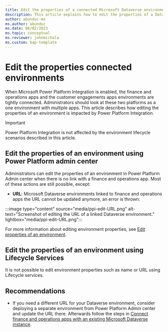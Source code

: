 ```yaml
---
title: Edit the properties of a connected Microsoft Dataverse environment
description: This article explains how to edit the properties of a Dataverse environment when finance and operations apps are integrated with Power Platform
author: abunduc-ms
ms.author: abunduc
ms.date: 06/02/2023
ms.topic: conceptual
ms.reviewer: johnmichala
ms.custom: bap-template
---
```


# Edit the properties connected environments

When Microsoft Power Platform Integration is enabled, the finance and operations apps and the customer engagements apps environments are tightly connected. Administrators should look at these two platforms as a one environment with multiple apps. This article describes how editing the properties of an environment is impacted by Power Platform Integration.

> [!IMPORTANT]
> Power Platform Integration is not affected by the environment lifecycle scenarios described in this article.

## Edit the properties of an environment using Power Platform admin center

Administrators can edit the properties of an environment in Power Platform Admin center when there is no link with a finance and operations app. Most of these actions are still possible, except:

- **URL**: Microsoft Dataverse environments linked to finance and operations apps  the URL cannot be updated anymore, an error is thrown:

:::image type="content" source="media/ppi-edit-URL.png" alt-text="Screenshot of editing the URL of a linked Dataverse environment." lightbox="media/ppi-edit-URL.png":::

For more information about editing environment properties, see [Edit properties of an environment](/power-platform/admin/edit-properties-environment). 

## Edit the properties of an environment using Lifecycle Services

It is not possible to edit environment properties such as name or URL using Lifecycle services.

## Recommendations

- If you need a different URL for your Dataverse environment, consider deploying a separate environment from Power Platform Admin center and update the URL there. Afterwards follow the steps in [Connect finance and operations apps with an existing Microsoft Dataverse instance](environment-lifecycle-connect-finops-existing-dv.md).
